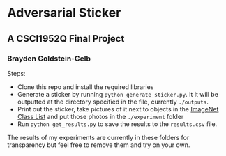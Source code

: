 # Adversarial Sticker

## A CSCI1952Q Final Project

### Brayden Goldstein-Gelb

Steps:

-   Clone this repo and install the required libraries
-   Generate a sticker by running `python generate_sticker.py`. It it will be outputted at the directory specified in the file, currently `./outputs`.
-   Print out the sticker, take pictures of it next to objects in the [ImageNet Class List](https://deeplearning.cms.waikato.ac.nz/user-guide/class-maps/IMAGENET/) and put those photos in the `./experiment` folder
-   Run `python get_results.py` to save the results to the `results.csv` file.

The results of my experiments are currently in these folders for transparency but feel free to remove them and try on your own.
